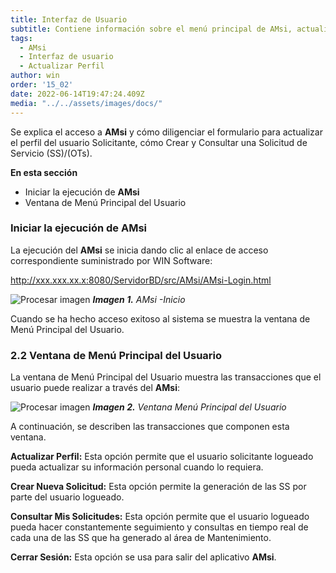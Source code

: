 ```yaml
---
title: Interfaz de Usuario
subtitle: Contiene información sobre el menú principal de AMsi, actualizar perfil, creación y consulta de Solicitudes (SS).
tags:
  - AMsi
  - Interfaz de usuario
  - Actualizar Perfil
author: win
order: '15_02'
date: 2022-06-14T19:47:24.409Z
media: "../../assets/images/docs/"
---
```

Se explica el acceso a **AMsi** y cómo diligenciar el formulario para actualizar el perfil del usuario Solicitante, cómo Crear y Consultar una Solicitud de Servicio (SS)/(OTs).

**En esta sección**

- Iniciar la ejecución de **AMsi**
- Ventana de Menú Principal del Usuario

### Iniciar la ejecución de **AMsi**

La ejecución del **AMsi** se inicia dando clic al enlace de acceso correspondiente suministrado por WIN Software:

http://xxx.xxx.xx.x:8080/ServidorBD/src/AMsi/AMsi-Login.html

![Procesar imagen](../../assets/images/cap12/chp12_img01.png)
***Imagen 1.** AMsi -Inicio*

Cuando se ha hecho acceso exitoso al sistema se muestra la ventana de Menú Principal del Usuario.

### 2.2	Ventana de Menú Principal del Usuario

La ventana de Menú Principal del Usuario muestra las transacciones que el usuario puede realizar a través del **AMsi**:

![Procesar imagen](../../assets/images/cap12/chp12_img02.png)
_**Imagen 2.** Ventana Menú Principal del Usuario_

A continuación, se describen las transacciones que componen esta ventana.

**Actualizar Perfil:** Esta opción permite que el usuario solicitante logueado pueda actualizar su información personal cuando lo requiera.

**Crear Nueva Solicitud:** Esta opción permite la generación de las SS por parte del usuario logueado.

**Consultar Mis Solicitudes:** Esta opción permite que el usuario logueado pueda hacer constantemente seguimiento y consultas en tiempo real de cada una de las SS que ha generado al área de Mantenimiento.

**Cerrar Sesión:** Esta opción se usa para salir del aplicativo **AMsi**.
